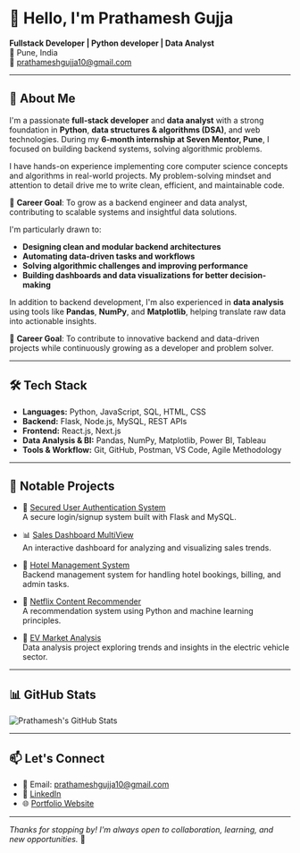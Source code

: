 # 👋 Hello, I'm Prathamesh Gujja

**Fullstack Developer | Python developer | Data Analyst**  
📍 Pune, India  
📧 prathameshgujja10@gmail.com

---

## 🧠 About Me

I'm a passionate **full-stack developer** and **data analyst** with a strong foundation in **Python**, **data structures & algorithms (DSA)**, and web technologies. During my **6-month internship at Seven Mentor, Pune**, I focused on building backend systems, solving algorithmic problems.

I have hands-on experience implementing core computer science concepts and algorithms in real-world projects. My problem-solving mindset and attention to detail drive me to write clean, efficient, and maintainable code.

🎯 **Career Goal**: To grow as a backend engineer and data analyst, contributing to scalable systems and insightful data solutions.

I'm particularly drawn to:
- **Designing clean and modular backend architectures**
- **Automating data-driven tasks and workflows**
- **Solving algorithmic challenges and improving performance**
- **Building dashboards and data visualizations for better decision-making**

In addition to backend development, I'm also experienced in **data analysis** using tools like **Pandas**, **NumPy**, and **Matplotlib**, helping translate raw data into actionable insights.

🎯 **Career Goal**: To contribute to innovative backend and data-driven projects while continuously growing as a developer and problem solver.

---

## 🛠️ Tech Stack

- **Languages:** Python, JavaScript, SQL, HTML, CSS  
- **Backend:** Flask, Node.js, MySQL, REST APIs  
- **Frontend:** React.js, Next.js  
- **Data Analysis & BI:** Pandas, NumPy, Matplotlib, Power BI, Tableau  
- **Tools & Workflow:** Git, GitHub, Postman, VS Code, Agile Methodology  
---

## 🚀 Notable Projects

- 🔐 [Secured User Authentication System](https://github.com/prathaM27092000/Secured-User-Authentication-System-Project)  
  A secure login/signup system built with Flask and MySQL.

- 📊 [Sales Dashboard MultiView](https://github.com/prathaM27092000/Sales-Dashboard-MultiView)  
  An interactive dashboard for analyzing and visualizing sales trends.

- 🏨 [Hotel Management System](https://github.com/prathaM27092000/Hotel-Management)  
  Backend management system for handling hotel bookings, billing, and admin tasks.

- 🎥 [Netflix Content Recommender](https://github.com/prathaM27092000/Netflix-Content-Recommender)  
  A recommendation system using Python and machine learning principles.

- 🔌 [EV Market Analysis](https://github.com/prathaM27092000/EV-Market-Analysis)  
  Data analysis project exploring trends and insights in the electric vehicle sector.

---

## 📊 GitHub Stats

![Prathamesh's GitHub Stats](https://github-readme-stats.vercel.app/api?username=prathaM27092000&show_icons=true&theme=tokyonight)

---

## 📫 Let's Connect

- 📧 Email: prathameshgujja10@gmail.com  
- 💼 [LinkedIn](https://www.linkedin.com/in/prathamesh-gujja/)  
- 🌐 [Portfolio Website](https://github.com/prathaM27092000/Portfolio)

---

_Thanks for stopping by! I'm always open to collaboration, learning, and new opportunities._ 🚀
